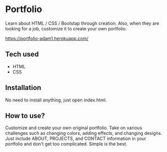 # Portfolio
 Learn about HTML / CSS / Bootstap through creation. Also, when they are looking for a job, customize it to create your own portfolio.
 
https://portfolio-adam1.herokuapp.com/


## Tech used
* HTML
* CSS


## Installation
No need to install anything, just open index.html.

## How to use?
Customize and create your own original portfolio. Take on various challenges such as changing colors, adding effects, and changing designs. Just include ABOUT, PROJECTS, and CONTACT information in your portfolio and don't get too complicated. Simple is the best.

